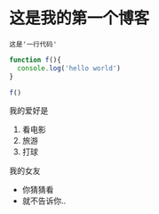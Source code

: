# 这是我的第一个博客
    这是'一行代码'
    
````javascript
function f(){
  console.log('hello world')
}

f()
````
我的爱好是

1. 看电影
2. 旅游
3. 打球

我的女友
* 你猜猜看
* 就不告诉你..
